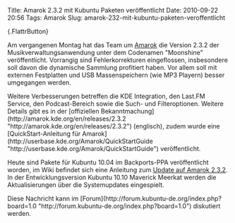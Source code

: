 Title: Amarok 2.3.2 mit Kubuntu Paketen veröffentlicht
Date: 2010-09-22 20:56
Tags: Amarok
Slug: amarok-232-mit-kubuntu-paketen-veroffentlicht

[](http://www.kubuntu-de.org/nachrichten/software/kde/amarok/2034-amarok-2-3-2-mit-kubuntu-paketen-veroeffentlicht){.FlattrButton}  

Am vergangenen Montag hat das Team um
[Amarok](http://amarok.kde.org "http://amarok.kde.org") die Version
2.3.2 der Musikverwaltungsanwendung unter dem Codenamen "Moonshine"
veröffentlicht. Vorrangig sind Fehlerkorrekturen eingeflossen,
insbesondere soll davon die dynamische Sammlung profitiert haben. Vor
allem soll mit externen Festplatten und USB Massenspeichern (wie MP3
Playern) besser umgegangen werden.

</p>
Weitere Verbesserungen betreffen die KDE Integration, den Last.FM
Service, den Podcast-Bereich sowie die Such- und Filteroptionen. Weitere
Details gibt es in der [offiziellen
Bekanntmachung](http://amarok.kde.org/en/releases/2.3.2 "http://amarok.kde.org/en/releases/2.3.2")
(englisch), zudem wurde eine [QuickStart-Anleitung für
Amarok](http://userbase.kde.org/Amarok/QuickStartGuide "http://userbase.kde.org/Amarok/QuickStartGuide")
veröffentlicht.

</p>
<!--break--><!--break-->

Heute sind Pakete für Kubuntu 10.04 im Backports-PPA veröffentlicht
worden, im Wiki befindet sich eine Anleitung zum [Update auf Amarok
2.3.2](http://wiki.kubuntu-de.org/Installation/Upgrade/Auf-Amarok2.3-unter-Lucid-aktualisieren "http://wiki.kubuntu-de.org/Installation/Upgrade/Auf-Amarok2.3-unter-Lucid-aktualisieren").
In der Entwicklungsversion Kubuntu 10.10 Maverick Meerkat werden die
Aktualisierungen über die Systemupdates eingespielt.

</p>
Diese Nachricht kann im
[Forum](http://forum.kubuntu-de.org/index.php?board=1.0 "http://forum.kubuntu-de.org/index.php?board=1.0")
diskutiert werden.

</p>

